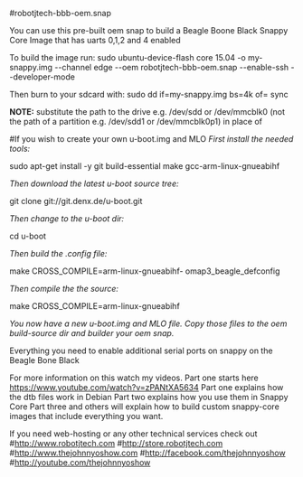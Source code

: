 #robotjtech-bbb-oem.snap

You can use this pre-built oem snap to build a Beagle Boone Black Snappy Core Image that has uarts 0,1,2 and 4 enabled

To build the image run:
sudo ubuntu-device-flash core 15.04 -o my-snappy.img --channel edge --oem robotjtech-bbb-oem.snap --enable-ssh --developer-mode

Then burn to your sdcard with:
sudo dd if=my-snappy.img bs=4k of=<drive>
sync

**NOTE:**
substitute the path to the drive e.g. /dev/sdd or /dev/mmcblk0 (not the
path of a partition e.g. /dev/sdd1 or /dev/mmcblk0p1) in place of <drive>

#If you wish to create your own u-boot.img and MLO
*First install the needed tools:*

sudo apt-get install -y git build-essential make gcc-arm-linux-gnueabihf

*Then download the latest u-boot source tree:* 

git clone git://git.denx.de/u-boot.git

*Then change to the u-boot dir:*

cd u-boot

*Then build the .config file:*

make CROSS_COMPILE=arm-linux-gnueabihf- omap3_beagle_defconfig

*Then compile the the source:*

make CROSS_COMPILE=arm-linux-gnueabihf

*You now have a new u-boot.img and MLO file. Copy those files to the oem build-source dir and builder your oem snap.*



Everything you need to enable additional serial ports on snappy on the Beagle Bone Black

For more information on this watch my videos. Part one starts here https://www.youtube.com/watch?v=zPANtXA5634 Part one explains how the dtb files work in Debian Part two explains how you use them in Snappy Core Part three and others will explain how to build custom snappy-core images that include everything you want.

If you need web-hosting or any other technical services check out
#http://www.robotjtech.com
#http://store.robotjtech.com
#http://www.thejohnnyoshow.com
#http://facebook.com/thejohnnyoshow
#http://youtube.com/thejohnnyoshow



